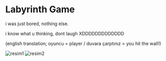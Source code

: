 # Labyrinth Game
 i was just bored, nothing else.


i know what u thinking, dont laugh XDDDDDDDDDDDDD

(english translation;
oyuncu = player /
duvara çarptınız = you hit the wall!)

![resim1](https://user-images.githubusercontent.com/32031460/87212248-3bf05080-c326-11ea-9fb8-2de743329844.PNG)
![resim2](https://user-images.githubusercontent.com/32031460/87212249-3d217d80-c326-11ea-8d44-4492e1eb1f78.PNG)
